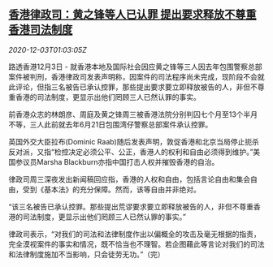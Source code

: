 <!--1606958595000-->
[香港律政司：黄之锋等人已认罪 提出要求释放不尊重香港司法制度](https://cn.reuters.com/article/hk-1203-law-enforcement-1203-thur-idCNKBS28D035)
------

<div><i>2020-12-03T01:03:05Z</i></div><p>路透香港12月3日 - 就香港本地及国际社会因应黄之锋等三人因去年包围警察总部案件被判刑，香港律政司发表声明称，因案件的司法程序尚未完成，现阶段不会就此评论，但指三名被告已承认控罪，那些提出要求要立即释放被告的人，非但不尊重香港的司法制度，更显示出他们罔顾三人已然认罪的事实。</p><p>前香港众志的林朗彦、周庭及黄之锋周三被香港法院分别判囚七个月至13个半月不等，三人此前就去年6月21日包围湾仔警察总部案件承认控罪。</p><p>英国外交大臣拉布(Dominic Raab)随后发表声明，敦促香港和北京当局停止扼杀反对派，又指“检控决定必须公平、公正，香港人的权利和自由必须得到维护。”美国参议员Marsha Blackburn亦指中国打击人权并摧毁香港的自治。</p><p>律政司周三深夜发出新闻稿回应指，香港的人权和自由，包括言论自由和集会自由，受到《基本法》的充分保障。然而，该等自由并非绝对。</p><p>“该三名被告已承认控罪。那些提出荒谬要求要立即释放被告的人，非但不尊重香港的司法制度，更显示出他们罔顾三人已然认罪的事实。”</p><p>律政司表示，“对我们的司法和法律制度作出以偏概全的攻击及毫无根据的指责，完全漠视案件的事实和情况，既不恰当也不理智。若企图藉此等言论对我们的司法和法律制度施加不当影响，只会徒劳无功。”（完）</p>
